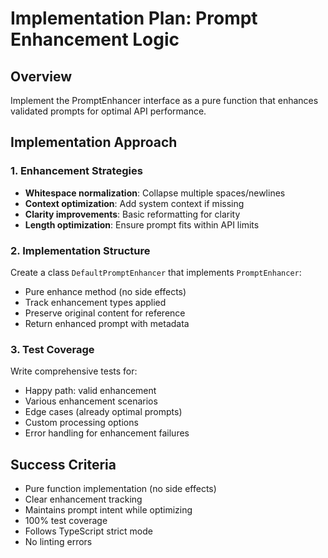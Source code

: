 # Implementation Plan: Prompt Enhancement Logic

## Overview

Implement the PromptEnhancer interface as a pure function that enhances validated prompts for optimal API performance.

## Implementation Approach

### 1. Enhancement Strategies

- **Whitespace normalization**: Collapse multiple spaces/newlines
- **Context optimization**: Add system context if missing
- **Clarity improvements**: Basic reformatting for clarity
- **Length optimization**: Ensure prompt fits within API limits

### 2. Implementation Structure

Create a class `DefaultPromptEnhancer` that implements `PromptEnhancer`:

- Pure enhance method (no side effects)
- Track enhancement types applied
- Preserve original content for reference
- Return enhanced prompt with metadata

### 3. Test Coverage

Write comprehensive tests for:

- Happy path: valid enhancement
- Various enhancement scenarios
- Edge cases (already optimal prompts)
- Custom processing options
- Error handling for enhancement failures

## Success Criteria

- Pure function implementation (no side effects)
- Clear enhancement tracking
- Maintains prompt intent while optimizing
- 100% test coverage
- Follows TypeScript strict mode
- No linting errors
